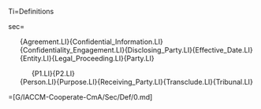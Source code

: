 Ti=Definitions

sec=<ul class="secs-and" type="none">{Agreement.LI}{Confidential_Information.LI}{Confidentiality_Engagement.LI}{Disclosing_Party.LI}{Effective_Date.LI}{Entity.LI}{Legal_Proceeding.LI}{Party.LI}<ol>{P1.LI}{P2.LI}</ol>{Person.LI}{Purpose.LI}{Receiving_Party.LI}{Transclude.LI}{Tribunal.LI}</ul>

=[G/IACCM-Cooperate-CmA/Sec/Def/0.md]
